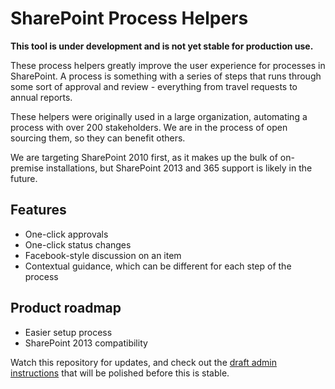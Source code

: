 SharePoint Process Helpers
=======

**This tool is under development and is not yet stable for production use.**

These process helpers greatly improve the user experience for processes in SharePoint. A process is something with a series of steps that runs through some sort of approval and review - everything from travel requests to annual reports.

These helpers were originally used in a large organization, automating a process with over 200 stakeholders. We are in the process of open sourcing them, so they can benefit others.

We are targeting SharePoint 2010 first, as it makes up the bulk of on-premise installations, but SharePoint 2013 and 365 support is likely in the future.

## Features

- One-click approvals
- One-click status changes
- Facebook-style discussion on an item
- Contextual guidance, which can be different for each step of the process

## Product roadmap

- Easier setup process
- SharePoint 2013 compatibility

Watch this repository for updates, and check out the [draft admin instructions](future_readme.md) that will be polished before this is stable.
